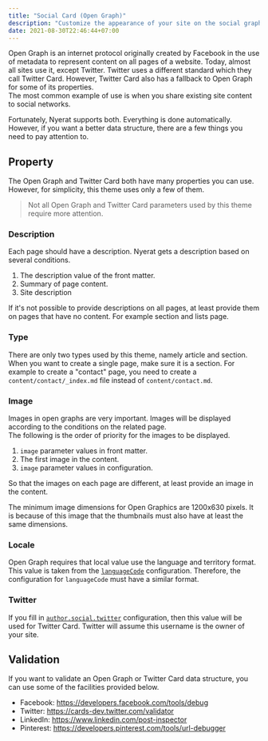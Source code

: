 ```yaml
---
title: "Social Card (Open Graph)"
description: "Customize the appearance of your site on the social graph."
date: 2021-08-30T22:46:44+07:00
---
```


Open Graph is an internet protocol originally created by Facebook in the use of
metadata to represent content on all pages of a website. Today, almost all sites
use it, except Twitter. Twitter uses a different standard which they call
Twitter Card. However, Twitter Card also has a fallback to Open Graph for some
of its properties.  
The most common example of use is when you share existing site content to social
networks.

Fortunately, Nyerat supports both. Everything is done automatically. However, if
you want a better data structure, there are a few things you need to pay
attention to.

## Property

The Open Graph and Twitter Card both have many properties you can use. However,
for simplicity, this theme uses only a few of them.

> Not all Open Graph and Twitter Card parameters used by this theme require more
> attention.

### Description

Each page should have a description. Nyerat gets a description based on several
conditions.

1. The description value of the front matter.
2. Summary of page content.
3. Site description

If it's not possible to provide descriptions on all pages, at least provide them
on pages that have no content. For example section and lists page.

### Type

There are only two types used by this theme, namely article and section.
When you want to create a single page, make sure it is a section. For example to
create a "contact" page, you need to create a `content/contact/_index.md` file
instead of `content/contact.md`.

### Image

Images in open graphs are very important. Images will be displayed according to
the conditions on the related page.  
The following is the order of priority for the images to be displayed.

1. `image` parameter values in front matter.
2. The first image in the content.
3. `image` parameter values in configuration.

So that the images on each page are different, at least provide an image in the
content.

The minimum image dimensions for Open Graphics are 1200x630 pixels. It is
because of this image that the thumbnails must also have at least the same
dimensions.

### Locale

Open Graph requires that local value use the language and territory format. This
value is taken from the
[`languageCode`](/work/hugo-themes/nyerat/docs/configuration#language-code)
configuration. Therefore, the configuration for `languageCode` must have a
similar format.

### Twitter

If you fill in
[`author.social.twitter`](/work/hugo-themes/nyerat/docs/customization-and-content/author#metadata)
configuration, then this value will be used for Twitter Card. Twitter will
assume this username is the owner of your site.

## Validation

If you want to validate an Open Graph or Twitter Card data structure, you can
use some of the facilities provided below.

- Facebook: <https://developers.facebook.com/tools/debug>
- Twitter: <https://cards-dev.twitter.com/validator>
- LinkedIn: <https://www.linkedin.com/post-inspector>
- Pinterest: <https://developers.pinterest.com/tools/url-debugger>
